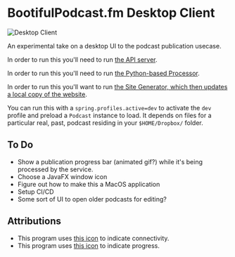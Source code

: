 # BootifulPodcast.fm Desktop Client

![Desktop Client](https://github.com/bootiful-podcast/desktop/workflows/Desktop%20Application/badge.svg)

An experimental take on a desktop UI to the podcast publication usecase. 

In order to run this you'll need to run [the API server](https://github.com/bootiful-podcast/api). 

In order to run this you'll need to run [the Python-based Processor](https://github.com/bootiful-podcast/processor).

In order to run this you'll want to run [the Site Generator, which then updates a local copy of the website](https://github.com/bootiful-podcast/site-generator).
 
You can run this with a `spring.profiles.active=dev` to activate the `dev` profile and preload a `Podcast` instance to load. It depends on files for a particular real, past, podcast residing in your `$HOME/Dropbox/` folder.  

## To Do
* Show a publication progress bar (animated gif?) while it's being processed by the service.
* Choose a JavaFX window icon 
* Figure out how to make this a MacOS application
* Setup CI/CD
* Some sort of UI to open older podcasts for editing?

## Attributions
* This program uses [this icon](http://chittagongit.com/icon/icon-connected-8.html) to indicate connectivity.
* This program uses [this icon](https://loading.io/spinner/blocks/-rotating-squares-preloader-gif) to indicate progress.

    

